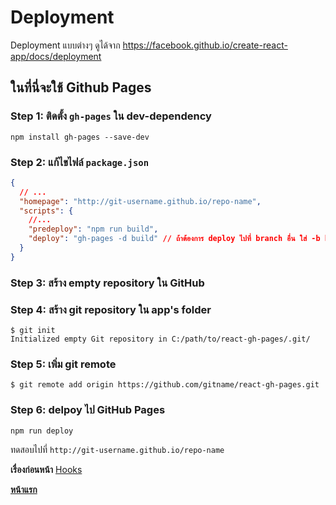 # Deployment

Deployment แบบต่างๆ ดูได้จาก <https://facebook.github.io/create-react-app/docs/deployment>

## ในที่นี่จะใช้ Github Pages

### Step 1: ติดตั้ง `gh-pages` ใน dev-dependency

```unix
npm install gh-pages --save-dev
```

### Step 2: แก้ไขไฟล์ `package.json`

```json
{
  // ...
  "homepage": "http://git-username.github.io/repo-name",
  "scripts": {
    //...
    "predeploy": "npm run build",
    "deploy": "gh-pages -d build" // ถ้าต้องการ deploy ไปที่ branch อื่น ใส่ -b branch-name ก่อน -d (default gh-pages)
  }
}
```

### Step 3: สร้าง empty repository ใน GitHub

### Step 4: สร้าง git repository ใน app's folder

```unix
$ git init
Initialized empty Git repository in C:/path/to/react-gh-pages/.git/
```

### Step 5: เพิ่ม git remote

```unix
$ git remote add origin https://github.com/gitname/react-gh-pages.git
```

### Step 6: delpoy ไป GitHub Pages

```unix
npm run deploy
```

ทดสอบไปที่ `http://git-username.github.io/repo-name`

**เรื่องก่อนหน้า** [Hooks](https://github.com/somprasongd/todo-react-app/tree/8-hooks)

**[หน้าแรก](https://github.com/somprasongd/todo-react-app)**
